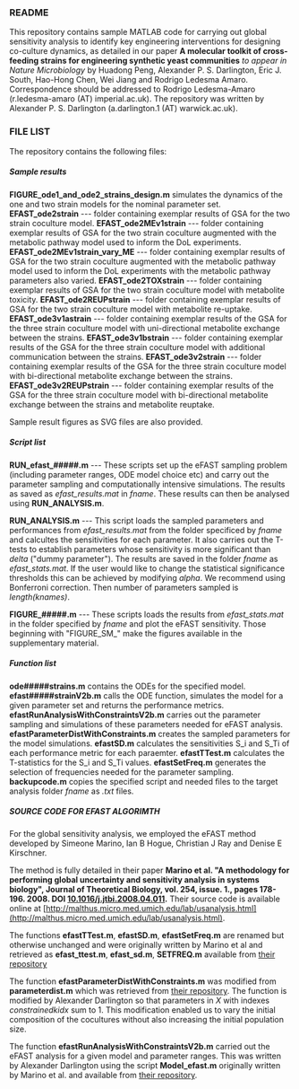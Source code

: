 ### README
This repository contains sample MATLAB code for carrying out global sensitivity analysis to identify key engineering interventions for designing co-culture dynamics, as detailed in our paper
**A molecular toolkit of cross-feeding strains for engineering synthetic yeast communities** *to appear in Nature Microbiology*
by Huadong Peng, Alexander P. S. Darlington, Eric J. South, Hao-Hong Chen, Wei Jiang and Rodrigo Ledesma Amaro.
Correspondence should be addressed to Rodrigo Ledesma-Amaro (r.ledesma-amaro (AT) imperial.ac.uk). 
The repository was written by Alexander P. S. Darlington (a.darlington.1 (AT) warwick.ac.uk). 

### FILE LIST
The repository contains the following files:

##### Sample results
**FIGURE_ode1_and_ode2_strains_design.m** simulates the dynamics of the one and two strain models for the nominal parameter set.
**EFAST_ode2strain** --- folder containing exemplar results of GSA for the two strain coculture model.
**EFAST_ode2MEv1strain** --- folder containing exemplar results of GSA for the two strain coculture augmented with the metabolic pathway model used to inform the DoL experiments.
**EFAST_ode2MEv1strain_vary_ME** --- folder containing exemplar results of GSA for the two strain coculture augmented with the metabolic pathway model used to inform the DoL experiments with the metabolic pathway parameters also varied.
**EFAST_ode2TOXstrain** --- folder containing exemplar results of GSA for the two strain coculture model with metabolite toxicity.
**EFAST_ode2REUPstrain** --- folder containing exemplar results of GSA for the two strain coculture model with metabolite re-uptake.
**EFAST_ode3v1astrain** --- folder containing exemplar results of the GSA for the three strain coculture model with uni-directional metabolite exchange between the strains. 
**EFAST_ode3v1bstrain** --- folder containing exemplar results of the GSA for the three strain coculture model with additional communication between the strains.
**EFAST_ode3v2strain** --- folder containing exemplar results of the GSA for the three strain coculture model with bi-directional metabolite exchange between the strains. 
**EFAST_ode3v2REUPstrain** --- folder containing exemplar results of the GSA for the three strain coculture model with bi-directional metabolite exchange between the strains and metabolite reuptake.         

Sample result figures as SVG files are also provided.

##### Script list
**RUN_efast_#####.m** --- These scripts set up the eFAST sampling problem (including parameter ranges, ODE model choice etc) and carry out the parameter sampling and computationally intensive simulations. The results as saved as *efast_results.mat* in *fname*. These results can then be analysed using **RUN_ANALYSIS.m**.

**RUN_ANALYSIS.m** --- This script loads the sampled parameters and performances from *efast_results.mat* from the folder specificed by *fname* and calcultes the sensitivities for each parameter. It also carries out the T-tests to establish parameters whose sensitivity is more significant than *delta* ("dummy parameter"). The results are saved in the folder *fname* as *efast_stats.mat*. If the user would like to change the statistical significance thresholds this can be achieved by modifying *alpha*. We recommend using Bonferroni correction. Then number of parameters sampled is *length(knames)*.

**FIGURE_#####.m** --- These scripts loads the results from *efast_stats.mat* in the folder specified by *fname* and plot the eFAST sensitivity. Those beginning with "FIGURE_SM_" make the figures available in the supplementary material.

##### Function list
**ode#####strains.m** contains the ODEs for the specified model.
**efast#####strainV2b.m** calls the ODE function, simulates the model for a given parameter set and returns the performance metrics.
**efastRunAnalysisWithConstraintsV2b.m** carries out the parameter sampling and simulations of these parameters needed for 
eFAST analysis.
**efastParameterDistWithConstraints.m** creates the sampled parameters for the model simulations.
**efastSD.m** calculates the sensitivities S_i and S_Ti of each performance metric for each paraemter.
**efastTTest.m** calculates the T-statistics for the S_i and S_Ti values.
**efastSetFreq.m** generates the selection of frequencies needed for the parameter sampling.
**backupcode.m** copies the specified script and needed files to the target analysis folder *fname* as *.txt* files. 

##### SOURCE CODE FOR EFAST ALGORIMTH
For the global sensitivity analysis, we employed the eFAST method developed by Simeone Marino, Ian B Hogue, Christian J Ray and Denise E Kirschner.

The method is fully detailed in their paper **Marino et al. "A methodology for performing global uncertainty and sensitivity analysis in systems biology", Journal of Theoretical Biology, vol. 254, issue. 1., pages 178-196. 2008. DOI [10.1016/j.jtbi.2008.04.011](https://doi.org/10.1016/j.jtbi.2008.04.011).** Their source code is available online at [http://malthus.micro.med.umich.edu/lab/usanalysis.html](http://malthus.micro.med.umich.edu/lab/usanalysis.html).

The functions **efastTTest.m**, **efastSD.m**, **efastSetFreq.m** are renamed but otherwise unchanged and were originally written by Marino et al and retrieved as **efast_ttest.m**, **efast_sd.m**, **SETFREQ.m** available from [their repository](http://malthus.micro.med.umich.edu/lab/usadata/)

The function **efastParameterDistWithConstraints.m** was modified from **parameterdist.m** which was retrieved from [their repository](http://malthus.micro.med.umich.edu/lab/usadata/). The function is modified by Alexander Darlington so that parameters in *X* with indexes *constrainedkidx* sum to 1. This modification enabled us to vary the initial composition of the cocultures without also increasing the initial population size.

The function **efastRunAnalysisWithConstraintsV2b.m** carried out the eFAST analysis for a given model and parameter ranges. This was written by Alexander Darlington using the script **Model_efast.m** originally written by Marino et al. and available from [their repository](http://malthus.micro.med.umich.edu/lab/usadata/).
